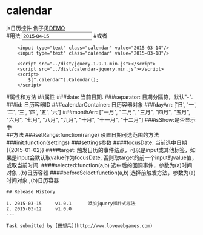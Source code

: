 # calendar
js日历控件
例子见[DEMO](http://www.lovewebgames.com/jsmodule/calendar.html)  
#用法
		<input type="text" id="calendar" value="2015-04-15"/>
		<script src="../src/jquery-1.9.1.min.js"></script>
		<script src="../src/calendar.js"></script>
		<script>
			var calendar = new Calendar();
			calendar.init({target :$('#calendar')});
		</script>
#或者
		
		<input type="text" class="calendar" value="2015-03-14"/>
		<input type="text" class="calendar" value="2015-03-18"/>

		<script src="../dist/jquery-1.9.1.min.js"></script>
		<script src="../dist/calendar-jquery.min.js"></script>
		<script>
			$(".calendar").Calendar();
		</script>
#属性和方法
##属性
###date:
		当前日期.
###separator:
		日期分隔符，默认"-".
###id:
		日历容器ID
###calendarContainer:
		日历容器对象
###dayArr:
		['日', '一', '二', '三', '四', '五', '六']
###monthArr:
		["一月", "二月", "三月", "四月", "五月", "六月", "七月", "八月", "九月", "十月", "十一月", "十二月"]
###isShow:是否显示中		
##方法
###setRange:function(range)
	设置日期可选范围的方法
###init:function(settings)
###settings参数
####focusDate:
		当前选中日期{{2015-01-02}}
####target:
		触发日历的事件结点，可以是input或其他标签，如果是input会默认取value作为focusDate,
		否则取target的前一个input的value值，或取当前时间.
####selected:function(a,b)
		选中后的回调事件，参数为(a)时间对象 ,(b)日历容器
####beforeSelect:function(a,b)
		选择前触发方法，参数为(a)时间对象 ,(b)日历容器
		
		
```
## Release History

1. 2015-03-15     v1.0.1      添加jquery插件式写法
2. 2015-03-12     v1.0.0      
---

Task submitted by [田想兵](http://www.lovewebgames.com)

